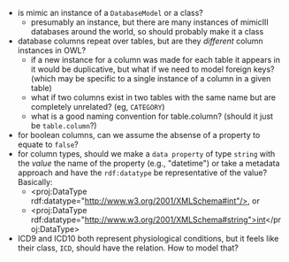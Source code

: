 - is mimic an instance of a `DatabaseModel` or a class?
    - presumably an instance, but there are many instances of mimicIII databases around the world, so should probably make it a class
- database columns repeat over tables, but are they *different* column instances in OWL?
    - if a new instance for a column was made for each table it appears in it would be duplicative, but what if we need to model foreign keys? (which may be specific to a single instance of a column in a given table)
    - what if two columns exist in two tables with the same name but are completely unrelated? (eg, `CATEGORY`)
    - what is a good naming convention for table.column? (should it just be `table.column`?)
- for boolean columns, can we assume the absense of a property to equate to `false`?
- for column types, should we make a `data property` of type `string` with the *value* the name of the property (e.g., "datetime") or take a metadata approach and have the `rdf:datatype` be representative of the value? Basically:
    - <proj:DataType rdf:datatype="http://www.w3.org/2001/XMLSchema#int"/>, or
    - <proj:DataType rdf:datatype="http://www.w3.org/2001/XMLSchema#string">int</proj:DataType>
- ICD9 and ICD10 both represent physiological conditions, but it feels like their class, `ICD`, should have the relation. How to model that?